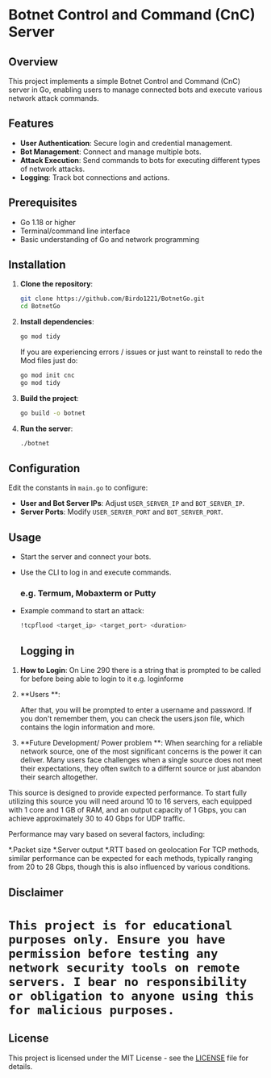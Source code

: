 # Botnet Control and Command (CnC) Server

## Overview
This project implements a simple Botnet Control and Command (CnC) server in Go, enabling users to manage connected bots and execute various network attack commands.

## Features
- **User Authentication**: Secure login and credential management.
- **Bot Management**: Connect and manage multiple bots.
- **Attack Execution**: Send commands to bots for executing different types of network attacks.
- **Logging**: Track bot connections and actions.

## Prerequisites
- Go 1.18 or higher
- Terminal/command line interface
- Basic understanding of Go and network programming

## Installation
1. **Clone the repository**:
   ```bash
   git clone https://github.com/Birdo1221/BotnetGo.git
   cd BotnetGo
   ```

2. **Install dependencies**:
   ```bash
   go mod tidy
   ```
   If you are experiencing errors / issues or just 
   want to reinstall to redo the Mod files just do:
   
   ```bash
   go mod init cnc
   go mod tidy
   ```

4. **Build the project**:
   ```bash
   go build -o botnet
   ```

5. **Run the server**:
   ```bash
   ./botnet
   ```

## Configuration
Edit the constants in `main.go` to configure:
- **User and Bot Server IPs**: Adjust `USER_SERVER_IP` and `BOT_SERVER_IP`.
- **Server Ports**: Modify `USER_SERVER_PORT` and `BOT_SERVER_PORT`.

## Usage
- Start the server and connect your bots.
- Use the CLI to log in and execute commands.
  ### e.g. Termum, Mobaxterm or Putty
- Example command to start an attack:
  ```bash
  !tcpflood <target_ip> <target_port> <duration>
  ```

  ## Logging in 
1. **How to Login**:
   On Line 290 there is a string that is prompted to be called for before being able to login to it
   e.g. loginforme


2. **Users **:

   After that, you will be prompted to enter a username and password. If you don't remember them, you can check the users.json file, which contains the login information and more.  

3.  **Future Development/ Power problem **:
   When searching for a reliable network source, one of the most significant concerns is the power it can deliver. Many users face challenges when a single source does not meet their expectations, they often switch to a differnt source or just abandon their search altogether.

This source is designed to provide expected performance. To start fully utilizing this source you will need around 10 to 16 servers, each equipped with 1 core and 1 GB of RAM, and an output capacity of 1 Gbps, you can achieve approximately 30 to 40 Gbps for UDP traffic.

Performance may vary based on several factors, including:

*.Packet size
*.Server output
*.RTT based on geolocation
For TCP methods, similar performance can be expected for each methods, typically ranging from 20 to 28 Gbps, though this is also influenced by various conditions.
   
## Disclaimer

#  ```This project is for educational purposes only. Ensure you have permission before testing any network security tools on remote servers. I bear no responsibility or obligation to anyone using this for malicious purposes. ```

## License
This project is licensed under the MIT License - see the [LICENSE](LICENSE) file for details.
